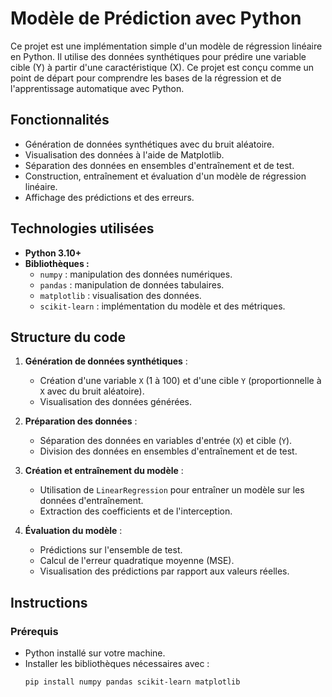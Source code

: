 # Modèle de Prédiction avec Python

Ce projet est une implémentation simple d'un modèle de régression linéaire en Python. Il utilise des données synthétiques pour prédire une variable cible (Y) à partir d'une caractéristique (X). Ce projet est conçu comme un point de départ pour comprendre les bases de la régression et de l'apprentissage automatique avec Python.

## Fonctionnalités
- Génération de données synthétiques avec du bruit aléatoire.
- Visualisation des données à l'aide de Matplotlib.
- Séparation des données en ensembles d'entraînement et de test.
- Construction, entraînement et évaluation d'un modèle de régression linéaire.
- Affichage des prédictions et des erreurs.

## Technologies utilisées
- **Python 3.10+**
- **Bibliothèques :**
  - `numpy` : manipulation des données numériques.
  - `pandas` : manipulation de données tabulaires.
  - `matplotlib` : visualisation des données.
  - `scikit-learn` : implémentation du modèle et des métriques.

## Structure du code
1. **Génération de données synthétiques** :
   - Création d'une variable `X` (1 à 100) et d'une cible `Y` (proportionnelle à `X` avec du bruit aléatoire).
   - Visualisation des données générées.

2. **Préparation des données** :
   - Séparation des données en variables d'entrée (`X`) et cible (`Y`).
   - Division des données en ensembles d'entraînement et de test.

3. **Création et entraînement du modèle** :
   - Utilisation de `LinearRegression` pour entraîner un modèle sur les données d'entraînement.
   - Extraction des coefficients et de l'interception.

4. **Évaluation du modèle** :
   - Prédictions sur l'ensemble de test.
   - Calcul de l'erreur quadratique moyenne (MSE).
   - Visualisation des prédictions par rapport aux valeurs réelles.

## Instructions

### Prérequis
- Python installé sur votre machine.
- Installer les bibliothèques nécessaires avec :
  ```bash
  pip install numpy pandas scikit-learn matplotlib
